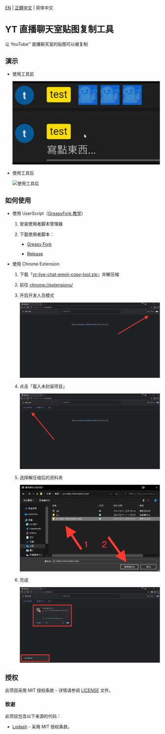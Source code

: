 [EN](./README.md) | [正體中文](./README_TW.md) | 简体中文

# YT 直播聊天室贴图复制工具

让 YouTube™ 直播聊天室的贴图可以被复制

## 演示

* 使用工具前

    ![使用工具前](./src/demo/off.gif)

* 使用工具后

    ![使用工具后](./src/demo/on.gif)

## 如何使用

* 使用 UserScript（[GreasyFork 教学](https://greasyfork.org/zh-CN)）

    1. 安装使用者脚本管理器

    1. 下载使用者脚本：

        * [Greasy Fork](https://greasyfork.org/zh-CN/scripts/447599)

        * [Release](https://github.com/kevin823lin/yt-live-chat-emoji-copy-tool/releases/latest/download/yt-live-chat-emoji-copy-tool.user.js)

* 使用 Chrome Extension

    1. 下载「[yt-live-chat-emoji-copy-tool.zip](https://github.com/kevin823lin/yt-live-chat-emoji-copy-tool/releases/latest/download/yt-live-chat-emoji-copy-tool.zip)」并解压缩

    1. 前往 [chrome://extensions/](chrome://extensions/)

    1. 开启开发人员模式

        ![开启开发人员模式](./src/tutorial/1.jpg)

    1. 点击「载入未封装项目」

        ![点击「载入未封装项目」](./src/tutorial/2.jpg)

    1. 选择解压缩后的资料夹

        ![选择解压缩后的资料夹](./src/tutorial/3.jpg)

    1. 完成

        ![完成](./src/tutorial/4.jpg)

## 授权

此项目采用 MIT 授权条款 - 详情请参阅 [LICENSE](./LICENSE) 文件。

### 致谢

此项目包含以下来源的代码：

* [Lodash](https://lodash.com/) - 采用 MIT 授权条款。
